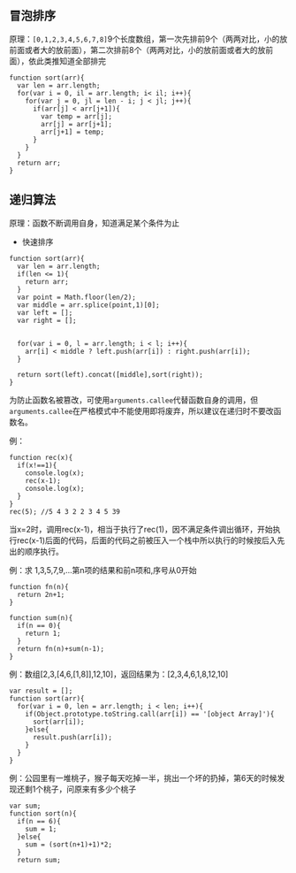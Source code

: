 ## 冒泡排序

原理：`[0,1,2,3,4,5,6,7,8]`9个长度数组，第一次先排前9个（两两对比，小的放前面或者大的放前面），第二次排前8个（两两对比，小的放前面或者大的放前面），依此类推知道全部排完

```
function sort(arr){
  var len = arr.length;
  for(var i = 0, il = arr.length; i< il; i++){
    for(var j = 0, jl = len - i; j < jl; j++){
      if(arr[j] < arr[j+1]){
        var temp = arr[j];
        arr[j] = arr[j+1];
        arr[j+1] = temp;
      }
    }
  }
  return arr;
}

```


## 递归算法

原理：函数不断调用自身，知道满足某个条件为止

- 快速排序 
``` 
function sort(arr){
  var len = arr.length;
  if(len <= 1){ 
    return arr; 
  } 
  var point = Math.floor(len/2); 
  var middle = arr.splice(point,1)[0]; 
  var left = []; 
  var right = []; 
  

  for(var i = 0, l = arr.length; i < l; i++){ 
    arr[i] < middle ? left.push(arr[i]) : right.push(arr[i]); 
  } 

  return sort(left).concat([middle],sort(right)); 
}
```

为防止函数名被篡改，可使用`arguments.callee`代替函数自身的调用，但`arguments.callee`在严格模式中不能使用即将废弃，所以建议在递归时不要改函数名。

例：
```
function rec(x){ 
  if(x!==1){ 
    console.log(x); 
    rec(x-1); 
    console.log(x); 
  }
} 
rec(5); //5 4 3 2 2 3 4 5 39
```
当x=2时，调用rec(x-1)，相当于执行了rec(1)，因不满足条件调出循环，开始执行rec(x-1)后面的代码，后面的代码之前被压入一个栈中所以执行的时候按后入先出的顺序执行。

例：求 1,3,5,7,9,...第n项的结果和前n项和,序号从0开始

```
function fn(n){
  return 2n+1;
}

function sum(n){
  if(n == 0){
    return 1;
  }
  return fn(n)+sum(n-1);
}
```

例：数组[2,3,[4,6,[1,8]],12,10]，返回结果为：[2,3,4,6,1,8,12,10]

```
var result = [];
function sort(arr){
  for(var i = 0, len = arr.length; i < len; i++){
    if(Object.prototype.toString.call(arr[i]) == '[object Array]'){
      sort(arr[i]);
    }else{
      result.push(arr[i]);
    }
  }
}
```

例：公园里有一堆桃子，猴子每天吃掉一半，挑出一个坏的扔掉，第6天的时候发现还剩1个桃子，问原来有多少个桃子

```
var sum; 
function sort(n){ 
  if(n == 6){ 
    sum = 1; 
  }else{ 
    sum = (sort(n+1)+1)*2;
  }
  return sum;
```
